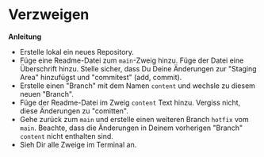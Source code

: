 # Verzweigen

**Anleitung**
* Erstelle lokal ein neues Repository.
* Füge eine Readme-Datei zum `main`-Zweig hinzu. Füge der Datei eine Überschrift hinzu. Stelle sicher, dass Du Deine Änderungen zur "Staging Area" hinzufügst und "commitest" (add, commit).
* Erstelle einen "Branch" mit dem Namen `content` und wechsle zu diesem neuen "Branch".
* Füge der Readme-Datei im Zweig `content` Text hinzu. Vergiss nicht, diese Änderungen zu "comitten".
* Gehe zurück zum `main` und erstelle einen weiteren Branch `hotfix` vom `main`. Beachte, dass die Änderungen in Deinem vorherigen "Branch" `content` nicht enthalten sind.
* Sieh Dir alle Zweige im Terminal an.

